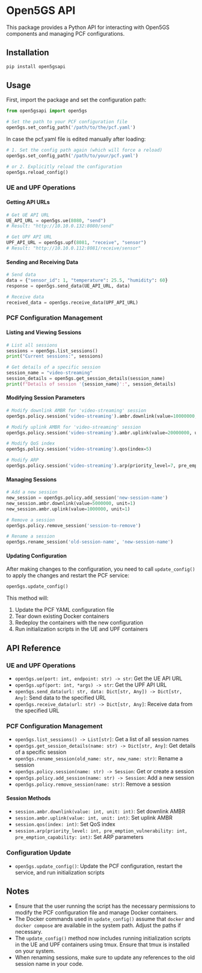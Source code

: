 # Open5GS API

This package provides a Python API for interacting with Open5GS components and managing PCF configurations.

## Installation

```bash
pip install open5gsapi
```

## Usage

First, import the package and set the configuration path:

```python
from open5gsapi import open5gs

# Set the path to your PCF configuration file
open5gs.set_config_path('/path/to/the/pcf.yaml')
```
In case the pcf.yaml file is edited manually after loading:

```python
# 1. Set the config path again (which will force a reload)
open5gs.set_config_path('/path/to/your/pcf.yaml')

# or 2. Explicitly reload the configuration
open5gs.reload_config()
```

### UE and UPF Operations

#### Getting API URLs

```python
# Get UE API URL
UE_API_URL = open5gs.ue(8080, "send")
# Result: "http://10.10.0.132:8080/send"

# Get UPF API URL
UPF_API_URL = open5gs.upf(8081, "receive", "sensor")
# Result: "http://10.10.0.112:8081/receive/sensor"
```

#### Sending and Receiving Data

```python
# Send data
data = {"sensor_id": 1, "temperature": 25.5, "humidity": 60}
response = open5gs.send_data(UE_API_URL, data)

# Receive data
received_data = open5gs.receive_data(UPF_API_URL)
```

### PCF Configuration Management

#### Listing and Viewing Sessions

```python
# List all sessions
sessions = open5gs.list_sessions()
print("Current sessions:", sessions)

# Get details of a specific session
session_name = "video-streaming"
session_details = open5gs.get_session_details(session_name)
print(f"Details of session '{session_name}':", session_details)
```

#### Modifying Session Parameters

```python
# Modify downlink AMBR for 'video-streaming' session
open5gs.policy.session('video-streaming').ambr.downlink(value=10000000, unit=1)

# Modify uplink AMBR for 'video-streaming' session
open5gs.policy.session('video-streaming').ambr.uplink(value=20000000, unit=1)

# Modify QoS index
open5gs.policy.session('video-streaming').qos(index=5)

# Modify ARP
open5gs.policy.session('video-streaming').arp(priority_level=7, pre_emption_vulnerability=2, pre_emption_capability=1)
```

#### Managing Sessions

```python
# Add a new session
new_session = open5gs.policy.add_session('new-session-name')
new_session.ambr.downlink(value=5000000, unit=1)
new_session.ambr.uplink(value=1000000, unit=1)

# Remove a session
open5gs.policy.remove_session('session-to-remove')

# Rename a session
open5gs.rename_session('old-session-name', 'new-session-name')
```

#### Updating Configuration

After making changes to the configuration, you need to call `update_config()` to apply the changes and restart the PCF service:

```python
open5gs.update_config()
```

This method will:
1. Update the PCF YAML configuration file
2. Tear down existing Docker containers
3. Redeploy the containers with the new configuration
4. Run initialization scripts in the UE and UPF containers

## API Reference

### UE and UPF Operations

- `open5gs.ue(port: int, endpoint: str) -> str`: Get the UE API URL
- `open5gs.upf(port: int, *args) -> str`: Get the UPF API URL
- `open5gs.send_data(url: str, data: Dict[str, Any]) -> Dict[str, Any]`: Send data to the specified URL
- `open5gs.receive_data(url: str) -> Dict[str, Any]`: Receive data from the specified URL

### PCF Configuration Management

- `open5gs.list_sessions() -> List[str]`: Get a list of all session names
- `open5gs.get_session_details(name: str) -> Dict[str, Any]`: Get details of a specific session
- `open5gs.rename_session(old_name: str, new_name: str)`: Rename a session
- `open5gs.policy.session(name: str) -> Session`: Get or create a session
- `open5gs.policy.add_session(name: str) -> Session`: Add a new session
- `open5gs.policy.remove_session(name: str)`: Remove a session

#### Session Methods

- `session.ambr.downlink(value: int, unit: int)`: Set downlink AMBR
- `session.ambr.uplink(value: int, unit: int)`: Set uplink AMBR
- `session.qos(index: int)`: Set QoS index
- `session.arp(priority_level: int, pre_emption_vulnerability: int, pre_emption_capability: int)`: Set ARP parameters

### Configuration Update

- `open5gs.update_config()`: Update the PCF configuration, restart the service, and run initialization scripts

## Notes

- Ensure that the user running the script has the necessary permissions to modify the PCF configuration file and manage Docker containers.
- The Docker commands used in `update_config()` assume that `docker` and `docker compose` are available in the system path. Adjust the paths if necessary.
- The `update_config()` method now includes running initialization scripts in the UE and UPF containers using tmux. Ensure that tmux is installed on your system.
- When renaming sessions, make sure to update any references to the old session name in your code.